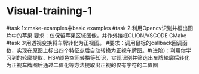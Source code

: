 # Visual-training-1
#task 1:cmake-examples中basic examples
#task 2:利用Opencv识别并框出图片中的苹果​  要求：仅保留苹果区域图像，并作外接框​ CLION/VSCODE CMake
#task 3:用透视变换将车牌转化为正视图。
#要求：调用鼠标的callback回调函数，实现在原图上标出四个特征点后自动转换为正视车牌图。​
#(进阶)：利用你学习到的轮廓提取、HSV颜色空间转换等知识，实现识别并筛选出车牌轮廓后转化为正视车牌图后通过二值化等方法提取出正视的仅有字符的二值图
